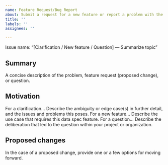 ```yaml
---
name: Feature Request/Bug Report
about: Submit a request for a new feature or report a problem with the specification.
title: ''
labels: ''
assignees: ''

---
```


Issue name: “[Clarification / New feature / Question] — Summarize topic”
 ## Summary
A concise description of the problem, feature request (proposed change), or question.
 ## Motivation
For a clarification… Describe the ambiguity or edge case(s) in further detail, and the issues and problems this poses.
For a new feature… Describe the use case that requires this data spec feature.
For a question… Describe the deliberation that led to the question within your project or organization.
 ## Proposed changes
In the case of a proposed change, provide one or a few options for moving forward.
